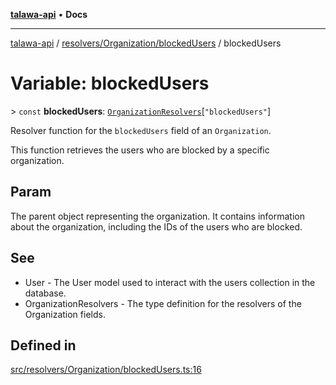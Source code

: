[**talawa-api**](../../../../README.md) • **Docs**

***

[talawa-api](../../../../modules.md) / [resolvers/Organization/blockedUsers](../README.md) / blockedUsers

# Variable: blockedUsers

\> `const` **blockedUsers**: [`OrganizationResolvers`](../../../../types/generatedGraphQLTypes/type-aliases/OrganizationResolvers.md)\[`"blockedUsers"`\]

Resolver function for the `blockedUsers` field of an `Organization`.

This function retrieves the users who are blocked by a specific organization.

## Param

The parent object representing the organization. It contains information about the organization, including the IDs of the users who are blocked.

## See

 - User - The User model used to interact with the users collection in the database.
 - OrganizationResolvers - The type definition for the resolvers of the Organization fields.

## Defined in

[src/resolvers/Organization/blockedUsers.ts:16](https://github.com/PalisadoesFoundation/talawa-api/blob/60937520d7a29ccf883a9c6a7c2d186bae92a81b/src/resolvers/Organization/blockedUsers.ts#L16)
